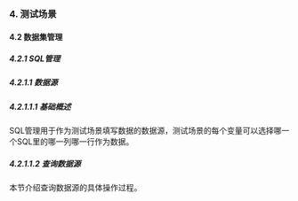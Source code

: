 ### 4. 测试场景

#### 4.2 数据集管理

##### 4.2.1 SQL管理

##### 4.2.1.1 数据源

##### 4.2.1.1.1 基础概述

SQL管理用于作为测试场景填写数据的数据源，测试场景的每个变量可以选择哪一个SQL里的哪一列哪一行作为数据。

##### 4.2.1.1.2 查询数据源

本节介绍查询数据源的具体操作过程。

